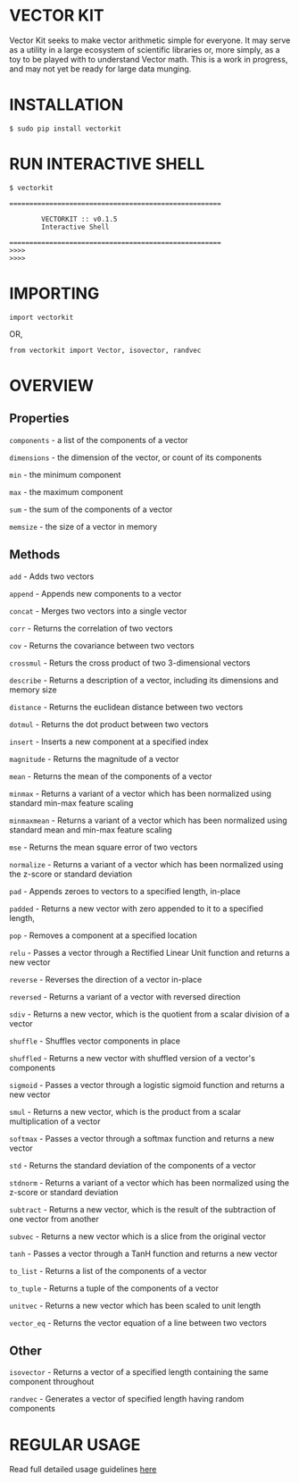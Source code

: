 VECTOR KIT
============

Vector Kit seeks to make vector arithmetic simple for everyone. It may serve as a utility in a large ecosystem of scientific libraries or, more simply, as a toy to be played with to understand Vector math.
This is a work in progress, and may not yet be ready for large data munging.

INSTALLATION
============

```
$ sudo pip install vectorkit

```

RUN INTERACTIVE SHELL
=====================
```
$ vectorkit

=====================================================

        VECTORKIT :: v0.1.5
        Interactive Shell

=====================================================
>>>>
>>>>
```

IMPORTING
=========

```
import vectorkit
```

OR,

```
from vectorkit import Vector, isovector, randvec
````

OVERVIEW
========


Properties
----------

`components` - a list of the components of a vector

`dimensions` - the dimension of the vector, or count of its components

`min` - the minimum component

`max` - the maximum component

`sum` - the sum of the components of a vector

`memsize` - the size of a vector in memory


Methods
-------

`add` - Adds two vectors

`append` - Appends new components to a vector

`concat` - Merges two vectors into a single vector

`corr` - Returns the correlation of two vectors

`cov` - Returns the covariance between two vectors

`crossmul` - Returs the cross product of two 3-dimensional vectors

`describe` - Returns a description of a vector, including its dimensions and memory size

`distance` - Returns the euclidean distance between two vectors

`dotmul` - Returns the dot product between two vectors

`insert` - Inserts a new component at a specified index

`magnitude` - Returns the magnitude of a vector

`mean` - Returns the mean of the components of a vector

`minmax` - Returns a variant of a vector which has been normalized using standard min-max feature scaling

`minmaxmean` - Returns a variant of a vector which has been normalized using standard mean and min-max feature scaling

`mse` - Returns the mean square error of two vectors

`normalize` - Returns a variant of a vector which has been normalized using the z-score or standard deviation

`pad` - Appends zeroes to vectors to a specified length, in-place

`padded` - Returns a new vector with zero appended to it to a specified length,

`pop` - Removes a component at a specified location

`relu` - Passes a vector through a Rectified Linear Unit function and returns a new vector

`reverse` - Reverses the direction of a vector in-place

`reversed` - Returns a variant of a vector with reversed direction

`sdiv` - Returns a new vector, which is the quotient from a scalar division of a vector

`shuffle` - Shuffles vector components in place

`shuffled` - Returns a new vector with shuffled version of a vector's components

`sigmoid` - Passes a vector through a logistic sigmoid function and returns a new vector

`smul` - Returns a new vector, which is the product from a scalar multiplication of a vector

`softmax` - Passes a vector through a softmax function and returns a new vector

`std` - Returns the standard deviation of the components of a vector

`stdnorm` - Returns a variant of a vector which has been normalized using the z-score or standard deviation

`subtract` - Returns a new vector, which is the result of the subtraction of one vector from another

`subvec` - Returns a new vector which is a slice from the original vector

`tanh` - Passes a vector through a TanH function and returns a new vector

`to_list` - Returns a list of the components of a vector

`to_tuple` - Returns a tuple of the components of a vector

`unitvec` - Returns a new vector which has been scaled to unit length

`vector_eq` - Returns the vector equation of a line between two vectors



Other
-----

`isovector` - Returns a vector of a specified length containing the same component throughout

`randvec` - Generates a vector of specified length having random components


REGULAR USAGE
=============

Read full detailed usage guidelines [here](https://github.com/ayivima/vectorkit/blob/master/README.rst)

